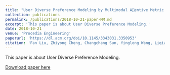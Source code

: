 ```yaml
---
title: "User Diverse Preference Modeling by Multimodal A￿entive Metric Learning"
collection: publications
permalink: /publications/2018-10-21-paper-MM.md
excerpt: 'This paper is about User Diverse Preference Modeling.'
date: 2018-10-21
venue: 'Procedia Engineering'
paperurl: 'https://dl.acm.org/doi/10.1145/3343031.3350953'
citation: 'Fan Liu, Zhiyong Cheng, Changchang Sun, Yinglong Wang, Liqiang Nie, and Mohan Kankanhalli. 2019. User Diverse Preference Modeling by Multimodal Attentive Metric Learning. In Proceedings of the 27th ACM International Conference on Multimedia (MM '19). Association for Computing Machinery, New York, NY, USA, 1526–1534.'
---
```


This paper is about User Diverse Preference Modeling.

[Download paper here](https://dl.acm.org/doi/10.1145/3343031.3350953)
